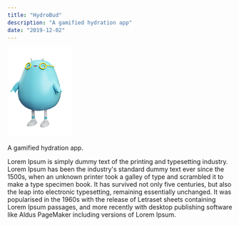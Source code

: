```yaml
---
title: "HydroBud"
description: "A gamified hydration app"
date: "2019-12-02"
---
```


![HydroBudHome](./HydraBudHome.png)

A gamified hydration app.

Lorem Ipsum is simply dummy text of the printing and typesetting industry. Lorem Ipsum has been the industry's standard dummy text ever since the 1500s, when an unknown printer took a galley of type and scrambled it to make a type specimen book. It has survived not only five centuries, but also the leap into electronic typesetting, remaining essentially unchanged. It was popularised in the 1960s with the release of Letraset sheets containing Lorem Ipsum passages, and more recently with desktop publishing software like Aldus PageMaker including versions of Lorem Ipsum.
